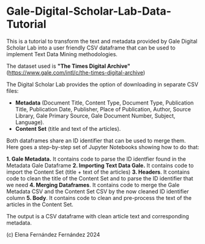 # Gale-Digital-Scholar-Lab-Data-Tutorial
This is a tutorial to transform the text and metadata provided by Gale Digital Scholar Lab into a user friendly CSV dataframe that can be used to implement Text Data Mining methodologies.

The dataset used is **"The Times Digital Archive"** (https://www.gale.com/intl/c/the-times-digital-archive)

The Digital Scholar Lab provides the option of downloading in separate CSV files:
- **Metadata** (Document Title, Content Type, Document Type, Publication Title, Publication Date, Publisher, Place of Publication, Author, Source Library, Gale Primary Source, Gale Document Number, Subject, Language).
- **Content Set** (title and text of the articles).

Both dataframes share an ID identifier that can be used to merge them. Here goes a step-by-step set of Jupyter Notebooks showing how to do that:

**1. Gale Metadata.** It contains code to parse the ID identfier found in the Metadata Gale Dataframe
**2. Importing Text Data Gale.** It contains code to import the Content Set (title + text of the articles) 
**3. Headers**. It contains code to clean the title of the Content Set and to parse the ID identifier that we need
**4. Merging Dataframes**. It contains code to merge the Gale Metadata CSV and the Content Set CSV by the now cleaned ID identifier column
**5. Body**. It contains code to clean and pre-process the text of the articles in the Content Set. 

The output is a CSV dataframe with clean article text and corresponding metadata.

(c) Elena Fernández Fernández 2024

